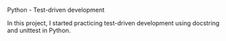 Python - Test-driven development

In this project, I started practicing test-driven development using docstring and unittest in Python.
